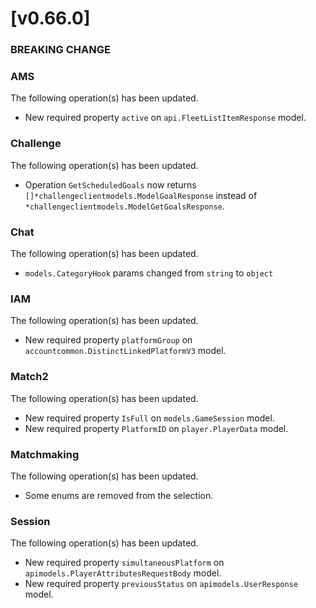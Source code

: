# [v0.66.0]

### BREAKING CHANGE

### AMS

The following operation(s) has been updated.

- New required property `active` on `api.FleetListItemResponse` model.

### Challenge

The following operation(s) has been updated.

- Operation `GetScheduledGoals` now returns `[]*challengeclientmodels.ModelGoalResponse` instead of `*challengeclientmodels.ModelGetGoalsResponse`.

### Chat

The following operation(s) has been updated.

- `models.CategoryHook` params changed from `string` to `object`

### IAM

The following operation(s) has been updated.

- New required property `platformGroup` on `accountcommon.DistinctLinkedPlatformV3` model.

### Match2

The following operation(s) has been updated.

- New required property `IsFull` on `models.GameSession` model.
- New required property `PlatformID` on `player.PlayerData` model.

### Matchmaking

The following operation(s) has been updated.

- Some enums are removed from the selection.

### Session

The following operation(s) has been updated.

- New required property `simultaneousPlatform` on `apimodels.PlayerAttributesRequestBody` model.
- New required property `previousStatus` on `apimodels.UserResponse` model.
